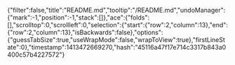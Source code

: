 {"filter":false,"title":"README.md","tooltip":"/README.md","undoManager":{"mark":-1,"position":-1,"stack":[]},"ace":{"folds":[],"scrolltop":0,"scrollleft":0,"selection":{"start":{"row":2,"column":13},"end":{"row":2,"column":13},"isBackwards":false},"options":{"guessTabSize":true,"useWrapMode":false,"wrapToView":true},"firstLineState":0},"timestamp":1413472669270,"hash":"45116a47f17e714c3317b843a0400c57b4227572"}